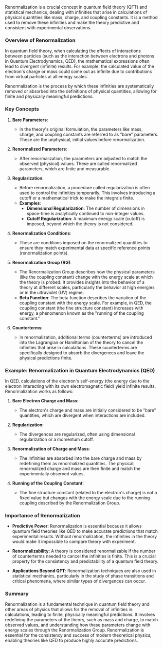 Renormalization is a crucial concept in quantum field theory (QFT) and statistical mechanics, dealing with infinities that arise in calculations of physical quantities like mass, charge, and coupling constants. It is a method used to remove these infinities and make the theory predictive and consistent with experimental observations.

### Overview of Renormalization

In quantum field theory, when calculating the effects of interactions between particles (such as the interaction between electrons and photons in Quantum Electrodynamics, QED), the mathematical expressions often lead to divergent (infinite) results. For example, the calculated value of the electron's charge or mass could come out as infinite due to contributions from virtual particles at all energy scales.

Renormalization is the process by which these infinities are systematically removed or absorbed into the definitions of physical quantities, allowing for finite and physically meaningful predictions.

### Key Concepts

1. **Bare Parameters**:
   - In the theory's original formulation, the parameters like mass, charge, and coupling constants are referred to as "bare" parameters. These are the unphysical, initial values before renormalization.

2. **Renormalized Parameters**:
   - After renormalization, the parameters are adjusted to match the observed (physical) values. These are called renormalized parameters, which are finite and measurable.

3. **Regularization**:
   - Before renormalization, a procedure called regularization is often used to control the infinities temporarily. This involves introducing a cutoff or a mathematical trick to make the integrals finite.
   - **Examples**: 
     - **Dimensional Regularization**: The number of dimensions in space-time is analytically continued to non-integer values.
     - **Cutoff Regularization**: A maximum energy scale (cutoff) is imposed, beyond which the theory is not considered.
   
4. **Renormalization Conditions**:
   - These are conditions imposed on the renormalized quantities to ensure they match experimental data at specific reference points (renormalization points).

5. **Renormalization Group (RG)**:
   - The Renormalization Group describes how the physical parameters (like the coupling constant) change with the energy scale at which the theory is probed. It provides insights into the behavior of a theory at different scales, particularly the behavior at high energies or in the ultraviolet (UV) regime.
   - **Beta Function**: The beta function describes the variation of the coupling constant with the energy scale. For example, in QED, the coupling constant (the fine structure constant) increases with energy, a phenomenon known as the "running of the coupling constant."

6. **Counterterms**:
   - In renormalization, additional terms (counterterms) are introduced into the Lagrangian or Hamiltonian of the theory to cancel the infinities that arise in calculations. These counterterms are specifically designed to absorb the divergences and leave the physical predictions finite.

### Example: Renormalization in Quantum Electrodynamics (QED)

In QED, calculations of the electron's self-energy (the energy due to the electron interacting with its own electromagnetic field) yield infinite results. Renormalization works as follows:

1. **Bare Electron Charge and Mass**: 
   - The electron's charge and mass are initially considered to be "bare" quantities, which are divergent when interactions are included.

2. **Regularization**: 
   - The divergences are regularized, often using dimensional regularization or a momentum cutoff.

3. **Renormalization of Charge and Mass**:
   - The infinities are absorbed into the bare charge and mass by redefining them as renormalized quantities. The physical, renormalized charge and mass are then finite and match the experimentally observed values.

4. **Running of the Coupling Constant**:
   - The fine structure constant (related to the electron's charge) is not a fixed value but changes with the energy scale due to the running coupling described by the Renormalization Group.

### Importance of Renormalization

- **Predictive Power**: Renormalization is essential because it allows quantum field theories like QED to make accurate predictions that match experimental results. Without renormalization, the infinities in the theory would make it impossible to compare theory with experiment.

- **Renormalizability**: A theory is considered renormalizable if the number of counterterms needed to cancel the infinities is finite. This is a crucial property for the consistency and predictability of a quantum field theory.

- **Applications Beyond QFT**: Renormalization techniques are also used in statistical mechanics, particularly in the study of phase transitions and critical phenomena, where similar types of divergences can occur.

### Summary

Renormalization is a fundamental technique in quantum field theory and other areas of physics that allows for the removal of infinities in calculations, leading to finite, physically meaningful predictions. It involves redefining the parameters of the theory, such as mass and charge, to match observed values, and understanding how these parameters change with energy scales through the Renormalization Group. Renormalization is essential for the consistency and success of modern theoretical physics, enabling theories like QED to produce highly accurate predictions.
